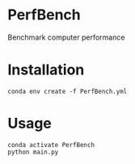 # PerfBench

Benchmark computer performance

# Installation

```
conda env create -f PerfBench.yml
```

# Usage

```
conda activate PerfBench
python main.py
```